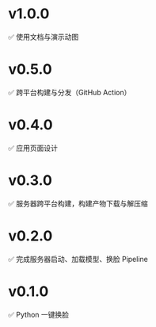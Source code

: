 # v1.0.0

✅ 使用文档与演示动图

# v0.5.0

✅ 跨平台构建与分发（GitHub Action）

# v0.4.0

✅ 应用页面设计

# v0.3.0

✅ 服务器跨平台构建，构建产物下载与解压缩

# v0.2.0

✅ 完成服务器启动、加载模型、换脸 Pipeline

# v0.1.0

✅ Python 一键换脸

